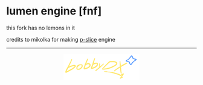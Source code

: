 # lumen engine [fnf]

this fork has no lemons in it

credits to mikolka for making [p-slice](https://github.com/Psych-Slice/P-Slice) engine

---

<p align="center">
  <img src="https://raw.githubusercontent.com/bobbydeluxe/bobbydeluxe/refs/heads/main/logo.png" width = 200>
</p>